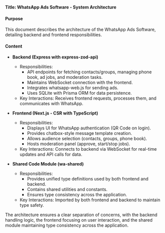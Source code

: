 **Title: WhatsApp Ads Software - System Architecture**

#### Purpose
This document describes the architecture of the WhatsApp Ads Software, detailing backend and frontend responsibilities.

#### Content
- **Backend (Express with express-zod-api)**
  - Responsibilities:
    - API endpoints for fetching contacts/groups, managing phone book, ad jobs, and moderation tasks.
    - Maintains WebSocket connection with the frontend.
    - Integrates whatsapp-web.js for sending ads.
    - Uses SQLite with Prisma ORM for data persistence.
  - Key Interactions: Receives frontend requests, processes them, and communicates with WhatsApp.

- **Frontend (Next.js - CSR with TypeScript)**
  - Responsibilities:
    - Displays UI for WhatsApp authentication (QR Code on login).
    - Provides chatbox-style message template creation.
    - Allows audience selection (contacts, groups, phone book).
    - Hosts moderation panel (approve, start/stop jobs).
  - Key Interactions: Connects to backend via WebSocket for real-time updates and API calls for data.

- **Shared Code Module (wa-shared)**
  - Responsibilities:
    - Provides unified type definitions used by both frontend and backend.
    - Contains shared utilities and constants.
    - Ensures type consistency across the application.
  - Key Interactions: Imported by both frontend and backend to maintain type safety.

The architecture ensures a clear separation of concerns, with the backend handling logic, the frontend focusing on user interaction, and the shared module maintaining type consistency across the application.